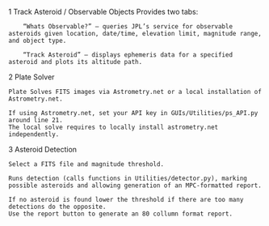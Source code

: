 1 Track Asteroid / Observable Objects
    Provides two tabs:

        “Whats Observable?” – queries JPL’s service for observable asteroids given location, date/time, elevation limit, magnitude range, and object type.

        “Track Asteroid” – displays ephemeris data for a specified asteroid and plots its altitude path.
2 Plate Solver

    Plate Solves FITS images via Astrometry.net or a local installation of Astrometry.net.

    If using Astrometry.net, set your API key in GUIs/Utilities/ps_API.py around line 21.
    The local solve requires to locally install astrometry.net independently.

3 Asteroid Detection

    Select a FITS file and magnitude threshold.

    Runs detection (calls functions in Utilities/detector.py), marking possible asteroids and allowing generation of an MPC-formatted report.

    If no asteroid is found lower the threshold if there are too many detections do the opposite. 
    Use the report button to generate an 80 collumn format report.
